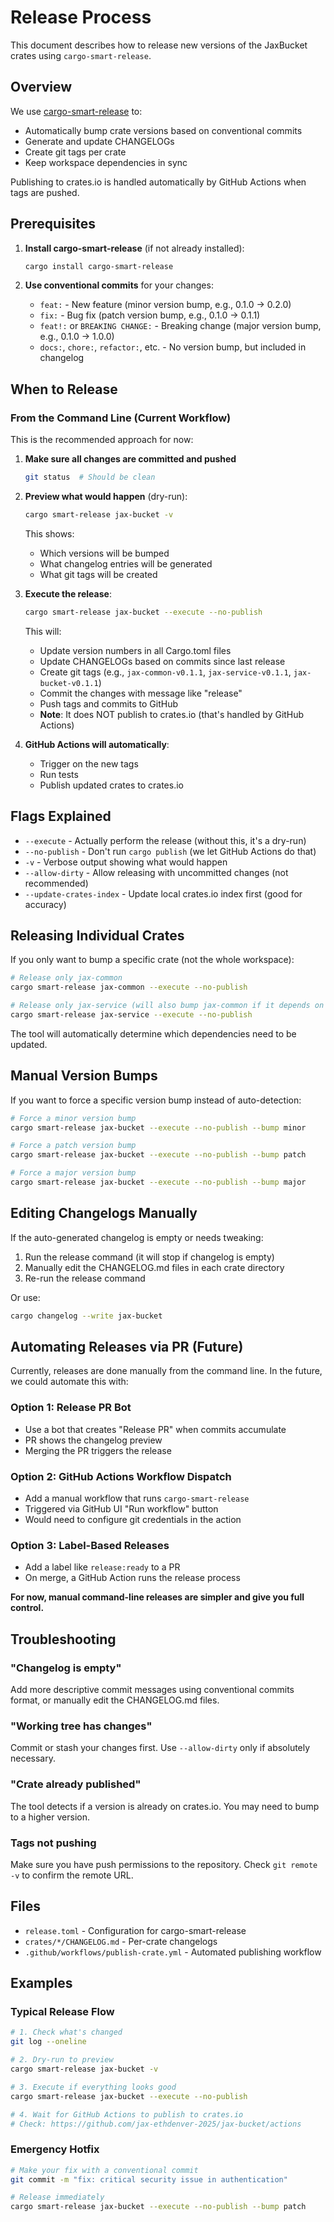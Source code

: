# Release Process

This document describes how to release new versions of the JaxBucket crates using `cargo-smart-release`.

## Overview

We use [cargo-smart-release](https://crates.io/crates/cargo-smart-release) to:
- Automatically bump crate versions based on conventional commits
- Generate and update CHANGELOGs
- Create git tags per crate
- Keep workspace dependencies in sync

Publishing to crates.io is handled automatically by GitHub Actions when tags are pushed.

## Prerequisites

1. **Install cargo-smart-release** (if not already installed):
   ```bash
   cargo install cargo-smart-release
   ```

2. **Use conventional commits** for your changes:
   - `feat:` - New feature (minor version bump, e.g., 0.1.0 → 0.2.0)
   - `fix:` - Bug fix (patch version bump, e.g., 0.1.0 → 0.1.1)
   - `feat!:` or `BREAKING CHANGE:` - Breaking change (major version bump, e.g., 0.1.0 → 1.0.0)
   - `docs:`, `chore:`, `refactor:`, etc. - No version bump, but included in changelog

## When to Release

### From the Command Line (Current Workflow)

This is the recommended approach for now:

1. **Make sure all changes are committed and pushed**
   ```bash
   git status  # Should be clean
   ```

2. **Preview what would happen** (dry-run):
   ```bash
   cargo smart-release jax-bucket -v
   ```

   This shows:
   - Which versions will be bumped
   - What changelog entries will be generated
   - What git tags will be created

3. **Execute the release**:
   ```bash
   cargo smart-release jax-bucket --execute --no-publish
   ```

   This will:
   - Update version numbers in all Cargo.toml files
   - Update CHANGELOGs based on commits since last release
   - Create git tags (e.g., `jax-common-v0.1.1`, `jax-service-v0.1.1`, `jax-bucket-v0.1.1`)
   - Commit the changes with message like "release"
   - Push tags and commits to GitHub
   - **Note**: It does NOT publish to crates.io (that's handled by GitHub Actions)

4. **GitHub Actions will automatically**:
   - Trigger on the new tags
   - Run tests
   - Publish updated crates to crates.io

## Flags Explained

- `--execute` - Actually perform the release (without this, it's a dry-run)
- `--no-publish` - Don't run `cargo publish` (we let GitHub Actions do that)
- `-v` - Verbose output showing what would happen
- `--allow-dirty` - Allow releasing with uncommitted changes (not recommended)
- `--update-crates-index` - Update local crates.io index first (good for accuracy)

## Releasing Individual Crates

If you only want to bump a specific crate (not the whole workspace):

```bash
# Release only jax-common
cargo smart-release jax-common --execute --no-publish

# Release only jax-service (will also bump jax-common if it depends on unreleased changes)
cargo smart-release jax-service --execute --no-publish
```

The tool will automatically determine which dependencies need to be updated.

## Manual Version Bumps

If you want to force a specific version bump instead of auto-detection:

```bash
# Force a minor version bump
cargo smart-release jax-bucket --execute --no-publish --bump minor

# Force a patch version bump
cargo smart-release jax-bucket --execute --no-publish --bump patch

# Force a major version bump
cargo smart-release jax-bucket --execute --no-publish --bump major
```

## Editing Changelogs Manually

If the auto-generated changelog is empty or needs tweaking:

1. Run the release command (it will stop if changelog is empty)
2. Manually edit the CHANGELOG.md files in each crate directory
3. Re-run the release command

Or use:
```bash
cargo changelog --write jax-bucket
```

## Automating Releases via PR (Future)

Currently, releases are done manually from the command line. In the future, we could automate this with:

### Option 1: Release PR Bot
- Use a bot that creates "Release PR" when commits accumulate
- PR shows the changelog preview
- Merging the PR triggers the release

### Option 2: GitHub Actions Workflow Dispatch
- Add a manual workflow that runs `cargo-smart-release`
- Triggered via GitHub UI "Run workflow" button
- Would need to configure git credentials in the action

### Option 3: Label-Based Releases
- Add a label like `release:ready` to a PR
- On merge, a GitHub Action runs the release process

**For now, manual command-line releases are simpler and give you full control.**

## Troubleshooting

### "Changelog is empty"
Add more descriptive commit messages using conventional commits format, or manually edit the CHANGELOG.md files.

### "Working tree has changes"
Commit or stash your changes first. Use `--allow-dirty` only if absolutely necessary.

### "Crate already published"
The tool detects if a version is already on crates.io. You may need to bump to a higher version.

### Tags not pushing
Make sure you have push permissions to the repository. Check `git remote -v` to confirm the remote URL.

## Files

- `release.toml` - Configuration for cargo-smart-release
- `crates/*/CHANGELOG.md` - Per-crate changelogs
- `.github/workflows/publish-crate.yml` - Automated publishing workflow

## Examples

### Typical Release Flow

```bash
# 1. Check what's changed
git log --oneline

# 2. Dry-run to preview
cargo smart-release jax-bucket -v

# 3. Execute if everything looks good
cargo smart-release jax-bucket --execute --no-publish

# 4. Wait for GitHub Actions to publish to crates.io
# Check: https://github.com/jax-ethdenver-2025/jax-bucket/actions
```

### Emergency Hotfix

```bash
# Make your fix with a conventional commit
git commit -m "fix: critical security issue in authentication"

# Release immediately
cargo smart-release jax-bucket --execute --no-publish --bump patch
```
